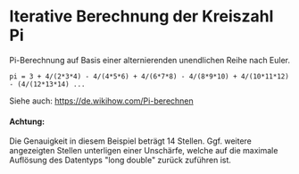 # Iterative Berechnung der Kreiszahl Pi
Pi-Berechnung auf Basis einer alternierenden unendlichen Reihe nach Euler.

`pi = 3 + 4/(2*3*4) - 4/(4*5*6) + 4/(6*7*8) - 4/(8*9*10) + 4/(10*11*12) - (4/(12*13*14) ... `

Siehe auch: https://de.wikihow.com/Pi-berechnen

#### Achtung:
Die Genauigkeit in diesem Beispiel beträgt 14 Stellen. Ggf. weitere angezeigten Stellen unterligen einer Unschärfe, welche auf die maximale Auflösung des Datentyps "long double" zurück zuführen ist.

